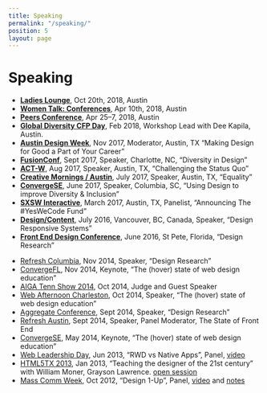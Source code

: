 ```yaml
---
title: Speaking
permalink: "/speaking/"
position: 5
layout: page
---
```


# Speaking

- **[Ladies Lounge](https://generalassemb.ly/education/ladies-lounge-kickass-women-slaying-the-creative-world)**, Oct 20th, 2018, Austin
- **[Women Talk: Conferences](https://www.eventbrite.com/e/women-talk-conferences-austin-tickets-44351675054)**, Apr 10th, 2018, Austin
- **[Peers Conference](http://www.peersconf.com/)**, Apr 25–7, 2018, Austin
- **[Global Diversity CFP Day](https://www.eventbrite.com/e/global-diversity-cfp-day-tickets-42210751494#)**, Feb 2018, Workshop Lead with Dee Kapila, Austin.
- **[Austin Design Week](https://austindesignweek.org/schedule/making-design-for-good-a-part-of-your-career)**, Nov 2017, Moderator, Austin, TX “Making Design for Good a Part of Your Career”
- **[FusionConf](http://fusionconf.io/)**, Sept 2017, Speaker, Charlotte, NC, “Diversity in Design”
- **[ACT-W](http://austin.act-w.org)**, Aug 2017, Speaker, Austin, TX, “Challenging the Status Quo”
- **[Creative Mornings / Austin](https://creativemornings.com/talks/sam-kapila/)**, July 2017, Speaker, Austin, TX, “Equality”
- **[ConvergeSE](http://austin.act-w.org)**, June 2017, Speaker, Columbia, SC, “Using Design to improve Diversity & Inclusion”
- **[SXSW Interactive](http://opportunityhub.co/2017hbcusxsw/)**, March 2017, Austin, TX, Panelist, “Announcing The #YesWeCode Fund”
- **[Design/Content](http://www.designcontentconf.com/)**, July 2016, Vancouver, BC, Canada, Speaker, “Design Responsive Systems”
-  **[Front End Design Conference](http://www.frontenddesignconference.com/)**, June 2016, St Pete, Florida, “Design Research”
*   [Refresh Columbia](https://www.eventbrite.com/e/refresh-columbia-november-2014-registration-14328658403), Nov 2014, Speaker, “Design Research”
*   [ConvergeFL](http://www.convergefl.com), Nov 2014, Keynote, “The (hover) state of web design education”
*   [AIGA Tenn Show 2014](http://www.tennshow2014.com), Oct 2014, Judge and Guest Speaker
*   [Web Afternoon Charleston](http://charleston.webafternoon.com/), Oct 2014, Speaker, “The (hover) state of web design education”
*   [Aggregate Conference](http://charleston.webafternoon.com/), Sept 2014, Speaker, “Design Research”
*   [Refresh Austin](https://www.facebook.com/events/284326435089364/?ref_dashboard_filter=past), Sept 2014, Speaker, Panel Moderator, The State of Front End
*   [ConvergeSE](http://www.convergese.com), May 2014, Keynote, “The (hover) state of web design education”
*   [Web Leadership Day](#), Jun 2013, “RWD vs Native Apps”, Panel, [video](http://www.youtube.com/watch?v=G6vl5vLz3bo&list=PLxtytQtmHMVMBfEPV71DOW9HMiYqInTF_)
*   [HTML5TX 2013](http://html5tx.com/pages/speakers), Jan 2013, “Teaching the designer of the 21st century” with William Moner, Grayson Lawrence. [open session](http://eventifier.co/event/html5tx/samkap)
*   [Mass Comm Week](http://www.txstatemcweek.com), Oct 2012, “Design 1-Up”, Panel, [video](http://www.ustream.tv/recorded/26581450) and [notes](http://www.samkapila.com/sharing/mcweek)
